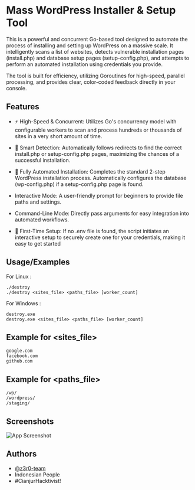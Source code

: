 
# Mass WordPress Installer & Setup Tool

This is a powerful and concurrent Go-based tool designed to automate the process of installing and setting up WordPress on a massive scale. It intelligently scans a list of websites, detects vulnerable installation pages (install.php) and database setup pages (setup-config.php), and attempts to perform an automated installation using credentials you provide.

The tool is built for efficiency, utilizing Goroutines for high-speed, parallel processing, and provides clear, color-coded feedback directly in your console.


## Features

- ⚡ High-Speed & Concurrent: Utilizes Go's concurrency model with configurable workers to scan and process hundreds or thousands of sites in a very short amount of time.

- 🧠 Smart Detection: Automatically follows redirects to find the correct install.php or setup-config.php pages, maximizing the chances of a successful installation.

- 🤖 Fully Automated Installation: Completes the standard 2-step WordPress installation process. Automatically configures the database (wp-config.php) if a setup-config.php page is found.

- Interactive Mode: A user-friendly prompt for beginners to provide file paths and settings.

- Command-Line Mode: Directly pass arguments for easy integration into automated workflows.

- 🚀 First-Time Setup: If no .env file is found, the script initiates an interactive setup to securely create one for your credentials, making it easy to get started


## Usage/Examples
For Linux :

```
./destroy
./destroy <sites_file> <paths_file> [worker_count]
```
For Windows :
```
destroy.exe
destroy.exe <sites_file> <paths_file> [worker_count]
```

## Example for <sites_file>
```
google.com
facebook.com
github.com
```
## Example for <paths_file>
```
/wp/
/wordpress/
/staging/
```
## Screenshots

![App Screenshot](https://l.top4top.io/p_3462ondes1.jpg)


## Authors

- [@z3r0-team](https://github.com/z3r0-team)
- Indonesian People
- #CianjurHacktivist!

